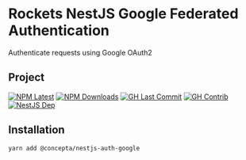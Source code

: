 # Rockets NestJS Google Federated Authentication

Authenticate requests using Google OAuth2

## Project

[![NPM Latest](https://img.shields.io/npm/v/@concepta/nestjs-auth-google)](https://www.npmjs.com/package/@concepta/nestjs-auth-google)
[![NPM Downloads](https://img.shields.io/npm/dw/@conceptadev/nestjs-auth-google)](https://www.npmjs.com/package/@concepta/nestjs-auth-google)
[![GH Last Commit](https://img.shields.io/google/last-commit/conceptadev/rockets?logo=google)](https://google.com/conceptadev/rockets)
[![GH Contrib](https://img.shields.io/google/contributors/conceptadev/rockets?logo=google)](https://google.com/conceptadev/rockets/graphs/contributors)
[![NestJS Dep](https://img.shields.io/google/package-json/dependency-version/conceptadev/rockets/@nestjs/common?label=NestJS&logo=nestjs&filename=packages%2Fnestjs-core%2Fpackage.json)](https://www.npmjs.com/package/@nestjs/common)

## Installation

`yarn add @concepta/nestjs-auth-google`
